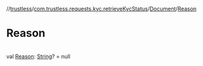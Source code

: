 //[trustless](../../../index.md)/[com.trustless.requests.kyc.retrieveKycStatus](../index.md)/[Document](index.md)/[Reason](-reason.md)

# Reason

\
val [Reason](-reason.md): [String](https://kotlinlang.org/api/latest/jvm/stdlib/kotlin/-string/index.html)? = null
